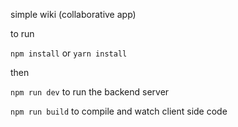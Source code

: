 simple wiki (collaborative app) 

to run 

`npm install` 
or 
`yarn install`


then

`npm run dev` to run the backend server 

`npm run build` to compile and watch client side code 
